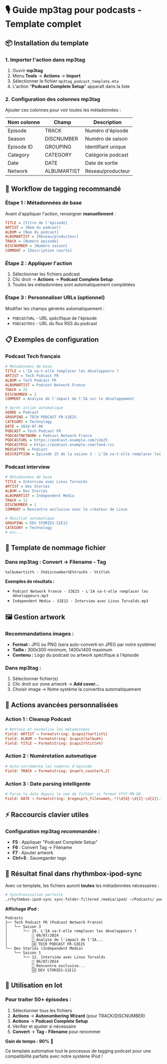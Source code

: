 # 🎙️ Guide mp3tag pour podcasts - Template complet

## 📦 Installation du template

### 1. **Importer l'action dans mp3tag**
1. Ouvrir **mp3tag**
2. Menu **Tools** → **Actions** → **Import**
3. Sélectionner le fichier `mp3tag_podcast_template.mta`
4. L'action "**Podcast Complete Setup**" apparaît dans la liste

### 2. **Configuration des colonnes mp3tag**
Ajouter ces colonnes pour voir toutes les métadonnées :

| **Nom colonne** | **Champ** | **Description** |
|-----------------|-----------|-----------------|
| Episode | TRACK | Numéro d'épisode |
| Season | DISCNUMBER | Numéro de saison |
| Episode ID | GROUPING | Identifiant unique |
| Category | CATEGORY | Catégorie podcast |
| Date | DATE | Date de sortie |
| Network | ALBUMARTIST | Réseau/producteur |

## 🎯 Workflow de tagging recommandé

### **Étape 1 : Métadonnées de base**
Avant d'appliquer l'action, renseigner **manuellement** :

```ini
TITLE = [Titre de l'épisode]
ARTIST = [Nom du podcast]  
ALBUM = [Nom du podcast]
ALBUMARTIST = [Réseau/producteur]
TRACK = [Numéro épisode]
DISCNUMBER = [Numéro saison]
COMMENT = [Description courte]
```

### **Étape 2 : Appliquer l'action**
1. Sélectionner les fichiers podcast
2. Clic droit → **Actions** → **Podcast Complete Setup**
3. Toutes les métadonnées sont automatiquement complétées

### **Étape 3 : Personnaliser URLs (optionnel)**
Modifier les champs générés automatiquement :
- `PODCASTURL` - URL spécifique de l'épisode
- `PODCASTRSS` - URL du flux RSS du podcast

## 📋 Exemples de configuration

### **Podcast Tech français**
```ini
# Métadonnées de base
TITLE = L'IA va-t-elle remplacer les développeurs ?
ARTIST = Tech Podcast FR
ALBUM = Tech Podcast FR  
ALBUMARTIST = Podcast Network France
TRACK = 25
DISCNUMBER = 3
COMMENT = Analyse de l'impact de l'IA sur le développement

# Après action automatique
GENRE = Podcast
GROUPING = TECH PODCAST FR-S3E25
CATEGORY = Technology
DATE = 2024-07-06
PODCAST = Tech Podcast FR
PODCASTNETWORK = Podcast Network France
PODCASTURL = https://podcast.example.com/s3e25
PODCASTRSS = https://podcast.example.com/feed.rss
MEDIATYPE = Podcast
DESCRIPTION = Épisode 25 de la saison 3 - L'IA va-t-elle remplacer les développeurs ?
```

### **Podcast interview**
```ini
# Métadonnées de base
TITLE = Interview avec Linus Torvalds
ARTIST = Dev Stories
ALBUM = Dev Stories
ALBUMARTIST = Independent Media
TRACK = 12
DISCNUMBER = 1
COMMENT = Rencontre exclusive avec le créateur de Linux

# Résultat automatique
GROUPING = DEV STORIES-S1E12
CATEGORY = Technology
# etc...
```

## 🎨 Template de nommage fichier

### **Dans mp3tag : Convert → Filename - Tag**
```
%albumartist% - S%discnumber%E%track% - %title%
```

**Exemples de résultats :**
- `Podcast Network France - S3E25 - L'IA va-t-elle remplacer les développeurs.mp3`
- `Independent Media - S1E12 - Interview avec Linus Torvalds.mp3`

## 🖼️ Gestion artwork

### **Recommandations images :**
- **Format :** JPG ou PNG (sera auto-converti en JPEG par notre système)
- **Taille :** 300x300 minimum, 1400x1400 maximum 
- **Contenu :** Logo du podcast ou artwork spécifique à l'épisode

### **Dans mp3tag :**
1. Sélectionner fichier(s)
2. Clic droit sur zone artwork → **Add cover...**
3. Choisir image → Notre système la convertira automatiquement

## 🔧 Actions avancées personnalisées

### **Action 1 : Cleanup Podcast**
```ini
# Nettoie et normalise les métadonnées
Field: ARTIST → Formatstring: $caps2(%artist%)
Field: ALBUM → Formatstring: $caps2(%album%)
Field: TITLE → Formatstring: $caps2(%title%)
```

### **Action 2 : Numérotation automatique**
```ini
# Auto-incrémente les numéros d'épisode
Field: TRACK → Formatstring: $num(%_counter%,2)
```

### **Action 3 : Date parsing intelligente**
```ini
# Parse la date depuis le nom de fichier si format YYYY-MM-DD
Field: DATE → Formatstring: $regexp(%_filename%,.*(\d{4}-\d{2}-\d{2}).*,$1)
```

## ⚡ Raccourcis clavier utiles

### **Configuration mp3tag recommandée :**
- **F5** : Appliquer "Podcast Complete Setup"
- **F6** : Convert Tag → Filename  
- **F7** : Ajouter artwork
- **Ctrl+S** : Sauvegarder tags

## 🎯 Résultat final dans rhythmbox-ipod-sync

Avec ce template, les fichiers auront **toutes** les métadonnées nécessaires :

```bash
# Synchronisation parfaite
./rhythmbox-ipod-sync sync-folder-filtered /media/ipod/ ~/Podcasts/ podcast
```

**Affichage iPod :**
```
Podcasts
├── Tech Podcast FR (Podcast Network France)
│   └── Saison 3
│       └── 25. L'IA va-t-elle remplacer les développeurs ?
│           📅 06/07/2024
│           📝 Analyse de l'impact de l'IA...
│           🆔 TECH PODCAST FR-S3E25
└── Dev Stories (Independent Media)  
    └── Saison 1
        └── 12. Interview avec Linus Torvalds
            📅 06/07/2024
            📝 Rencontre exclusive...
            🆔 DEV STORIES-S1E12
```

## 🚀 Utilisation en lot

### **Pour traiter 50+ épisodes :**
1. Sélectionner tous les fichiers
2. **Actions** → **Autonumbering Wizard** (pour TRACK/DISCNUMBER)
3. **Actions** → **Podcast Complete Setup**
4. Vérifier et ajuster si nécessaire
5. **Convert** → **Tag - Filename** pour renommer

**Gain de temps : 90%** 🎉

Ce template automatise tout le processus de tagging podcast pour une compatibilité parfaite avec notre système iPod !